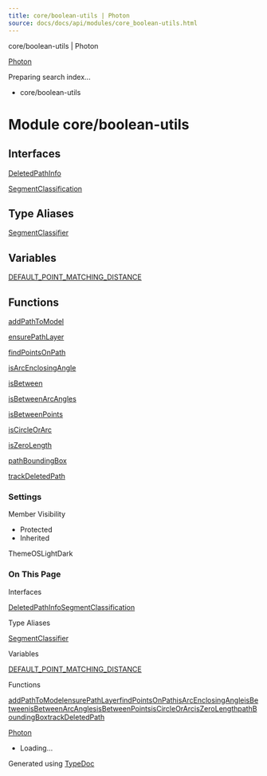 ```yaml
---
title: core/boolean-utils | Photon
source: docs/docs/api/modules/core_boolean-utils.html
---
```


core/boolean-utils | Photon

[Photon](../index.html)




Preparing search index...

* core/boolean-utils

# Module core/boolean-utils

## Interfaces

[DeletedPathInfo](../interfaces/core_boolean-utils.DeletedPathInfo.html)


[SegmentClassification](../interfaces/core_boolean-utils.SegmentClassification.html)

## Type Aliases

[SegmentClassifier](../types/core_boolean-utils.SegmentClassifier.html)

## Variables

[DEFAULT\_POINT\_MATCHING\_DISTANCE](../variables/core_boolean-utils.DEFAULT_POINT_MATCHING_DISTANCE.html)

## Functions

[addPathToModel](../functions/core_boolean-utils.addPathToModel.html)


[ensurePathLayer](../functions/core_boolean-utils.ensurePathLayer.html)


[findPointsOnPath](../functions/core_boolean-utils.findPointsOnPath.html)


[isArcEnclosingAngle](../functions/core_boolean-utils.isArcEnclosingAngle.html)


[isBetween](../functions/core_boolean-utils.isBetween.html)


[isBetweenArcAngles](../functions/core_boolean-utils.isBetweenArcAngles.html)


[isBetweenPoints](../functions/core_boolean-utils.isBetweenPoints.html)


[isCircleOrArc](../functions/core_boolean-utils.isCircleOrArc.html)


[isZeroLength](../functions/core_boolean-utils.isZeroLength.html)


[pathBoundingBox](../functions/core_boolean-utils.pathBoundingBox.html)


[trackDeletedPath](../functions/core_boolean-utils.trackDeletedPath.html)

### Settings

Member Visibility

* Protected
* Inherited

ThemeOSLightDark

### On This Page

Interfaces

[DeletedPathInfo](#deletedpathinfo)[SegmentClassification](#segmentclassification)

Type Aliases

[SegmentClassifier](#segmentclassifier)

Variables

[DEFAULT\_POINT\_MATCHING\_DISTANCE](#default_point_matching_distance)

Functions

[addPathToModel](#addpathtomodel)[ensurePathLayer](#ensurepathlayer)[findPointsOnPath](#findpointsonpath)[isArcEnclosingAngle](#isarcenclosingangle)[isBetween](#isbetween)[isBetweenArcAngles](#isbetweenarcangles)[isBetweenPoints](#isbetweenpoints)[isCircleOrArc](#iscircleorarc)[isZeroLength](#iszerolength)[pathBoundingBox](#pathboundingbox)[trackDeletedPath](#trackdeletedpath)

[Photon](../index.html)

* Loading...

Generated using [TypeDoc](https://typedoc.org/)
